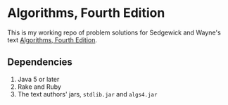 # Algorithms, Fourth Edition

This is my working repo of problem solutions for Sedgewick and Wayne's text [Algorithms, Fourth Edition](http://algs4.cs.princeton.edu).


## Dependencies

1. Java 5 or later
3. Rake and Ruby
4. The text authors' jars, <code>stdlib.jar</code> and <code>algs4.jar</code>
